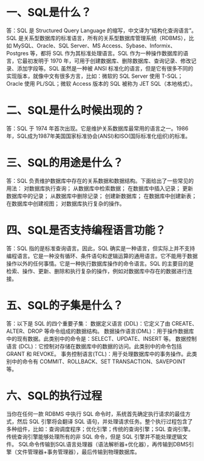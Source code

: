 # 一、SQL是什么？
   答：SQL 是 Structured Query Language 的缩写，中文译为“结构化查询语言”。SQL 是关系型数据库的标准语言，所有的关系型数据库管理系统（RDBMS），比如 MySQL、Oracle、SQL Server、MS Access、Sybase、Informix、Postgres 等，都将 SQL 作为其标准处理语言。SQL 作为一种操作数据库的语言，它最初发明于 1970 年，可用于创建数据库、删除数据库、查询记录、修改记录、添加字段等。SQL 虽然是一种被 ANSI 标准化的语言，但是它有很多不同的实现版本，就像中文有很多方言，比如：微软的 SQL Server 使用 T-SQL；Oracle 使用 PL/SQL；微软 Access 版本的 SQL 被称为 JET SQL（本地格式）。

# 二、SQL是什么时候出现的？
   答：SQL 于 1974 年首次出现。它是维护关系数据库最常用的语言之一。1986年，SQL成为1987年美国国家标准协会(ANSI)和ISO(国际标准化组织)的标准。

# 三、SQL的用途是什么？
   答：SQL 负责维护数据库中存在的关系数据和数据结构。下面给出了一些常见的用法：
   对数据库执行查询；
   从数据库中检索数据；
   在数据库中插入记录；
   更新数据库中的记录；
   从数据库中删除记录；
   创建新数据库；
   在数据库中创建新表；
   在数据库中创建视图；
   对数据库执行复杂的操作。

# 四、SQL是否支持编程语言功能？
   答：SQL 指的是标准查询语言。因此，SQL 确实是一种语言，但实际上并不支持编程语言。它是一种没有循环、条件语句和逻辑运算的通用语言。它不能用于数据操作以外的任何事情。它是一种执行数据库操作的命令语言。SQL 的主要目的是检索、操作、更新、删除和执行复杂的操作，例如对数据库中存在的数据进行连接。

# 五、SQL的子集是什么？
   答：以下是 SQL 的四个重要子集：
   数据定义语言 (DDL)：它定义了由 CREATE、ALTER、DROP 等命令组成的数据结构。
   数据操作语言(DML)：用于操作数据库中的现有数据。此类别中的命令是：SELECT、UPDATE、INSERT 等。
   数据控制语言 (DCL)：它控制对存储在数据库中的数据的访问。此类别中的命令包括 GRANT 和 REVOKE。
   事务控制语言(TCL)：用于处理数据库中的事务操作。此类别中的命令有 COMMIT、ROLLBACK、SET TRANSACTION、SAVEPOINT 等。

# 六、SQL的执行过程
   当你在任何一款 RDBMS 中执行 SQL 命令时，系统首先确定执行请求的最佳方式，然后 SQL 引擎将会翻译 SQL 语句，并处理请求任务。整个执行过程包含了多种组件，比如：查询调度程序；优化引擎；传统的查询引擎；SQL 查询引擎。传统查询引擎能够处理所有的非 SQL 命令，但是 SQL 引擎并不能处理逻辑文件。
   SQL命令传输到SQL语言处理器（语法解析器+优化器），再传输到DBMS引擎（文件管理器+事务管理器），最后传输到物理数据库。